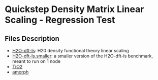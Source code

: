 # Quickstep Density Matrix Linear Scaling - Regression Test

## Files Description

- [H2O-dft-ls](H2O-dft-ls.inp): H20 density functional theory linear scaling
- [H2O-dft-ls.smaller](H2O-dft-ls.smaller.inp): a smaller version of the H2O-dft-ls benchmark, meant to run on 1 node
- [TiO2](TiO2.inp)
- [amorph](amorph.inp)
